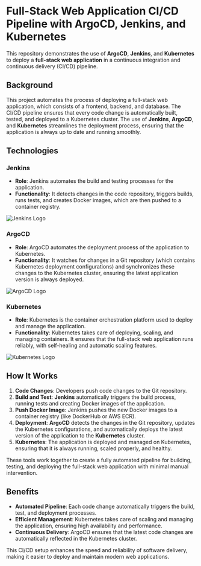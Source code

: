 # Full-Stack Web Application CI/CD Pipeline with ArgoCD, Jenkins, and Kubernetes

This repository demonstrates the use of **ArgoCD**, **Jenkins**, and **Kubernetes** to deploy a **full-stack web application** in a continuous integration and continuous delivery (CI/CD) pipeline.

## Background

This project automates the process of deploying a full-stack web application, which consists of a frontend, backend, and database. The CI/CD pipeline ensures that every code change is automatically built, tested, and deployed to a Kubernetes cluster. The use of **Jenkins**, **ArgoCD**, and **Kubernetes** streamlines the deployment process, ensuring that the application is always up to date and running smoothly.

## Technologies

### Jenkins
- **Role**: Jenkins automates the build and testing processes for the application.
- **Functionality**: It detects changes in the code repository, triggers builds, runs tests, and creates Docker images, which are then pushed to a container registry.

![Jenkins Logo](https://upload.wikimedia.org/wikipedia/commons/3/33/Jenkins_logo.svg)

### ArgoCD
- **Role**: ArgoCD automates the deployment process of the application to Kubernetes.
- **Functionality**: It watches for changes in a Git repository (which contains Kubernetes deployment configurations) and synchronizes these changes to the Kubernetes cluster, ensuring the latest application version is always deployed.

![ArgoCD Logo](https://argo-cd.readthedocs.io/en/stable/img/logo/argo-cd-logo.svg)

### Kubernetes
- **Role**: Kubernetes is the container orchestration platform used to deploy and manage the application.
- **Functionality**: Kubernetes takes care of deploying, scaling, and managing containers. It ensures that the full-stack web application runs reliably, with self-healing and automatic scaling features.

![Kubernetes Logo](https://upload.wikimedia.org/wikipedia/commons/3/39/Kubernetes_logo.svg)

## How It Works

1. **Code Changes**: Developers push code changes to the Git repository.
2. **Build and Test**: **Jenkins** automatically triggers the build process, running tests and creating Docker images of the application.
3. **Push Docker Image**: Jenkins pushes the new Docker images to a container registry (like DockerHub or AWS ECR).
4. **Deployment**: **ArgoCD** detects the changes in the Git repository, updates the Kubernetes configurations, and automatically deploys the latest version of the application to the **Kubernetes** cluster.
5. **Kubernetes**: The application is deployed and managed on Kubernetes, ensuring that it is always running, scaled properly, and healthy.

These tools work together to create a fully automated pipeline for building, testing, and deploying the full-stack web application with minimal manual intervention.

## Benefits

- **Automated Pipeline**: Each code change automatically triggers the build, test, and deployment processes.
- **Efficient Management**: Kubernetes takes care of scaling and managing the application, ensuring high availability and performance.
- **Continuous Delivery**: ArgoCD ensures that the latest code changes are automatically reflected in the Kubernetes cluster.

This CI/CD setup enhances the speed and reliability of software delivery, making it easier to deploy and maintain modern web applications.

